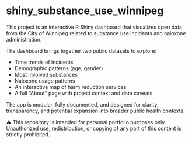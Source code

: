 # shiny_substance_use_winnipeg

This project is an interactive R Shiny dashboard that visualizes open data from the City of Winnipeg related to substance use incidents and naloxone administration.

The dashboard brings together two public datasets to explore:

- Time trends of incidents
- Demographic patterns (age, gender)
- Most involved substances
- Naloxone usage patterns
- An interactive map of harm reduction services
- A full “About” page with project context and data caveats

The app is modular, fully documented, and designed for clarity, transparency, and potential expansion into broader public health contexts.


⚠️ This repository is intended for personal portfolio purposes only.  
Unauthorized use, redistribution, or copying of any part of this content is strictly prohibited.
